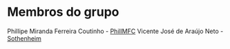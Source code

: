 # Membros do grupo
Phillipe Miranda Ferreira Coutinho - [PhillMFC](https://github.com/PhillMFC)
Vicente José de Araújo Neto - [Sothenheim](https://github.com/Sothenheim)
